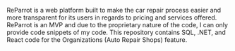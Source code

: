 ReParrot is a web platform built to make the car repair process easier and more transparent for its users in regards to pricing and services offered. ReParrot is an MVP and due to the proprietary nature of the code, I can only provide code snippets of my code. This repository contains SQL, .NET, and React code for the Organizations (Auto Repair Shops) feature. 
